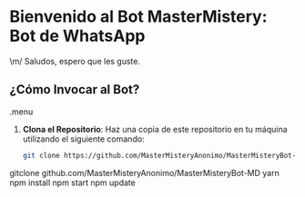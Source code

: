# Bienvenido al Bot MasterMistery: Bot de WhatsApp

\m/ Saludos, espero que les guste. 

## ¿Cómo Invocar al Bot?

.menu

1. **Clona el Repositorio**: Haz una copia de este repositorio en tu máquina utilizando el siguiente comando:

   ```bash
   git clone https://github.com/MasterMisteryAnonimo/MasterMisteryBot-MD.git
 gitclone github.com/MasterMisteryAnonimo/MasterMisteryBot-MD
 yarn
 npm install 
 npm start
 npm update
